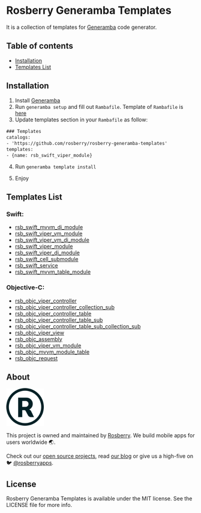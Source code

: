 
# Rosberry Generamba Templates
It is a collection of templates for [Generamba](https://github.com/rambler-digital-solutions/Generamba) code generator.

## Table of contents

- [Installation](#installation)
- [Templates List](#templates-list)

## Installation
1. Install [Generamba](https://github.com/rambler-digital-solutions/Generamba#installation)
2. Run `generamba setup` and fill out `Rambafile`. Template of `Rambafile` is [here](Rambafile)
3. Update templates section in your `Rambafile` as follow:

```
### Templates
catalogs:
- 'https://github.com/rosberry/rosberry-generamba-templates'
templates:
- {name: rsb_swift_viper_module}
```

4. Run `generamba template install`

5. Enjoy

## Templates List

### Swift:
- [rsb_swift_mvvm_di_module](https://github.com/rosberry/Rosberry-Generamba-Templates/blob/master/rsb_swift_mvvm_di_module/rsb_swift_mvvm_di_module.rambaspec)
- [rsb_swift_viper_vm_module](https://github.com/rosberry/Rosberry-Generamba-Templates/blob/master/rsb_swift_viper_vm_module/rsb_swift_viper_vm_module.rambaspec)
- [rsb_swift_viper_vm_di_module](https://github.com/rosberry/Rosberry-Generamba-Templates/blob/master/rsb_swift_viper_vm_di_module/rsb_swift_viper_vm_di_module.rambaspec)
- [rsb_swift_viper_module](https://github.com/rosberry/Rosberry-Generamba-Templates/blob/master/rsb_swift_viper_module/rsb_swift_viper_module.rambaspec)
- [rsb_swift_viper_di_module](https://github.com/rosberry/Rosberry-Generamba-Templates/blob/master/rsb_swift_viper_di_module/rsb_swift_viper_di_module.rambaspec)
- [rsb_swift_cell_submodule](https://github.com/rosberry/Rosberry-Generamba-Templates/blob/master/rsb_swift_cell_submodule/rsb_swift_cell_submodule.rambaspec)
- [rsb_swift_service](https://github.com/rosberry/Rosberry-Generamba-Templates/blob/master/rsb_swift_service/rsb_swift_service.rambaspec)
- [rsb_swift_mvvm_table_module](https://github.com/rosberry/Rosberry-Generamba-Templates/blob/master/rsb_swift_mvvm_table_module/rsb_swift_mvvm_table_module.rambaspec)

### Objective-C:
- [rsb_objc_viper_controller](https://github.com/rosberry/Rosberry-Generamba-Templates/blob/master/rsb_objc_viper_controller/rsb_objc_viper_controller.rambaspec)
- [rsb_objc_viper_controller_collection_sub](https://github.com/rosberry/Rosberry-Generamba-Templates/blob/master/rsb_objc_viper_controller_collection_sub/rsb_objc_viper_controller_collection_sub.rambaspec)
- [rsb_objc_viper_controller_table](https://github.com/rosberry/Rosberry-Generamba-Templates/blob/master/rsb_objc_viper_controller_table/rsb_objc_viper_controller_table.rambaspec)
- [rsb_objc_viper_controller_table_sub](https://github.com/rosberry/Rosberry-Generamba-Templates/blob/master/rsb_objc_viper_controller_table_sub/rsb_objc_viper_controller_table_sub.rambaspec)
- [rsb_objc_viper_controller_table_sub_collection_sub](https://github.com/rosberry/Rosberry-Generamba-Templates/blob/master/rsb_objc_viper_controller_table_sub_collection_sub/rsb_objc_viper_controller_table_sub_collection_sub.rambaspec)
- [rsb_objc_viper_view](https://github.com/rosberry/Rosberry-Generamba-Templates/blob/master/rsb_objc_viper_view/rsb_objc_viper_view.rambaspec)
- [rsb_objc_assembly](https://github.com/rosberry/Rosberry-Generamba-Templates/blob/master/rsb_objc_assembly/rsb_objc_assembly.rambaspec)
- [rsb_objc_viper_vm_module](https://github.com/rosberry/Rosberry-Generamba-Templates/blob/master/rsb_objc_viper_vm_module/rsb_objc_viper_vm_module.rambaspec)
- [rsb_objc_mvvm_module_table](https://github.com/rosberry/Rosberry-Generamba-Templates/blob/master/rsb_objc_mvvm_module_table/rsb_objc_mvvm_module_table.rambaspec)
- [rsb_objc_request](https://github.com/rosberry/Rosberry-Generamba-Templates/blob/master/rsb_objc_request/rsb_objc_request.rambaspec)

## About

<img src="https://github.com/rosberry/Foundation/blob/master/Assets/full_logo.png?raw=true" height="100" />

This project is owned and maintained by [Rosberry](http://rosberry.com). We build mobile apps for users worldwide 🌏.

Check out our [open source projects](https://github.com/rosberry), read [our blog](https://medium.com/@Rosberry) or give us a high-five on 🐦 [@rosberryapps](http://twitter.com/RosberryApps).

## License

Rosberry Generamba Templates is available under the MIT license. See the LICENSE file for more info.
